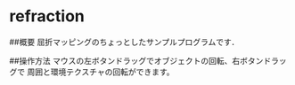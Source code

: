 refraction
==========

##概要
屈折マッピングのちょっとしたサンプルプログラムです．

##操作方法
マウスの左ボタンドラッグでオブジェクトの回転、右ボタンドラッグで
周囲と環境テクスチャの回転ができます。